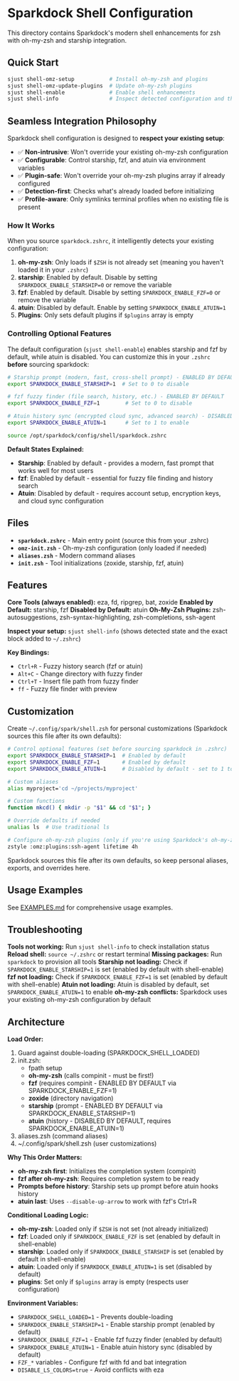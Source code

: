 # Sparkdock Shell Configuration

This directory contains Sparkdock's modern shell enhancements for zsh with oh-my-zsh and starship integration.

## Quick Start

```bash
sjust shell-omz-setup           # Install oh-my-zsh and plugins
sjust shell-omz-update-plugins  # Update oh-my-zsh plugins
sjust shell-enable              # Enable shell enhancements
sjust shell-info                # Inspect detected configuration and the zshrc snippet Sparkdock adds
```

## Seamless Integration Philosophy

Sparkdock shell configuration is designed to **respect your existing setup**:

- ✅ **Non-intrusive**: Won't override your existing oh-my-zsh configuration
- ✅ **Configurable**: Control starship, fzf, and atuin via environment variables
- ✅ **Plugin-safe**: Won't override your oh-my-zsh plugins array if already configured
- ✅ **Detection-first**: Checks what's already loaded before initializing
- ✅ **Profile-aware**: Only symlinks terminal profiles when no existing file is present

### How It Works

When you source `sparkdock.zshrc`, it intelligently detects your existing configuration:

1. **oh-my-zsh**: Only loads if `$ZSH` is not already set (meaning you haven't loaded it in your `.zshrc`)
2. **starship**: Enabled by default. Disable by setting `SPARKDOCK_ENABLE_STARSHIP=0` or remove the variable
3. **fzf**: Enabled by default. Disable by setting `SPARKDOCK_ENABLE_FZF=0` or remove the variable
4. **atuin**: Disabled by default. Enable by setting `SPARKDOCK_ENABLE_ATUIN=1`
5. **Plugins**: Only sets default plugins if `$plugins` array is empty

### Controlling Optional Features

The default configuration (`sjust shell-enable`) enables starship and fzf by default, while atuin is disabled. You can customize this in your `.zshrc` **before** sourcing sparkdock:

```bash
# Starship prompt (modern, fast, cross-shell prompt) - ENABLED BY DEFAULT
export SPARKDOCK_ENABLE_STARSHIP=1  # Set to 0 to disable

# fzf fuzzy finder (file search, history, etc.) - ENABLED BY DEFAULT
export SPARKDOCK_ENABLE_FZF=1        # Set to 0 to disable

# Atuin history sync (encrypted cloud sync, advanced search) - DISABLED BY DEFAULT
export SPARKDOCK_ENABLE_ATUIN=1      # Set to 1 to enable

source /opt/sparkdock/config/shell/sparkdock.zshrc
```

**Default States Explained:**

- **Starship**: Enabled by default - provides a modern, fast prompt that works well for most users
- **fzf**: Enabled by default - essential for fuzzy file finding and history search
- **Atuin**: Disabled by default - requires account setup, encryption keys, and cloud sync configuration

## Files

- **`sparkdock.zshrc`** - Main entry point (source this from your .zshrc)
- **`omz-init.zsh`** - Oh-my-zsh configuration (only loaded if needed)
- **`aliases.zsh`** - Modern command aliases
- **`init.zsh`** - Tool initializations (zoxide, starship, fzf, atuin)

## Features

**Core Tools (always enabled):** eza, fd, ripgrep, bat, zoxide
**Enabled by Default:** starship, fzf
**Disabled by Default:** atuin
**Oh-My-Zsh Plugins:** zsh-autosuggestions, zsh-syntax-highlighting, zsh-completions, ssh-agent

**Inspect your setup:** `sjust shell-info` (shows detected state and the exact block added to `~/.zshrc`)

**Key Bindings:**

- `Ctrl+R` - Fuzzy history search (fzf or atuin)
- `Alt+C` - Change directory with fuzzy finder
- `Ctrl+T` - Insert file path from fuzzy finder
- `ff` - Fuzzy file finder with preview

## Customization

Create `~/.config/spark/shell.zsh` for personal customizations (Sparkdock sources this file after its own defaults):

```bash
# Control optional features (set before sourcing sparkdock in .zshrc)
export SPARKDOCK_ENABLE_STARSHIP=1  # Enabled by default
export SPARKDOCK_ENABLE_FZF=1       # Enabled by default
export SPARKDOCK_ENABLE_ATUIN=1     # Disabled by default - set to 1 to enable

# Custom aliases
alias myproject='cd ~/projects/myproject'

# Custom functions
function mkcd() { mkdir -p "$1" && cd "$1"; }

# Override defaults if needed
unalias ls  # Use traditional ls

# Configure oh-my-zsh plugins (only if you're using Sparkdock's oh-my-zsh init)
zstyle :omz:plugins:ssh-agent lifetime 4h
```

Sparkdock sources this file after its own defaults, so keep personal aliases, exports, and overrides here.

## Usage Examples

See [EXAMPLES.md](EXAMPLES.md) for comprehensive usage examples.

## Troubleshooting

**Tools not working:** Run `sjust shell-info` to check installation status
**Reload shell:** `source ~/.zshrc` or restart terminal
**Missing packages:** Run `sparkdock` to provision all tools
**Starship not loading:** Check if `SPARKDOCK_ENABLE_STARSHIP=1` is set (enabled by default with shell-enable)
**fzf not loading:** Check if `SPARKDOCK_ENABLE_FZF=1` is set (enabled by default with shell-enable)
**Atuin not loading:** Atuin is disabled by default, set `SPARKDOCK_ENABLE_ATUIN=1` to enable
**oh-my-zsh conflicts:** Sparkdock uses your existing oh-my-zsh configuration by default

## Architecture

**Load Order:**

1. Guard against double-loading (SPARKDOCK_SHELL_LOADED)
2. init.zsh:
   - fpath setup
   - **oh-my-zsh** (calls compinit - must be first!)
   - **fzf** (requires compinit - ENABLED BY DEFAULT via SPARKDOCK_ENABLE_FZF=1)
   - **zoxide** (directory navigation)
   - **starship** (prompt - ENABLED BY DEFAULT via SPARKDOCK_ENABLE_STARSHIP=1)
   - **atuin** (history - DISABLED BY DEFAULT, requires SPARKDOCK_ENABLE_ATUIN=1)
3. aliases.zsh (command aliases)
4. ~/.config/spark/shell.zsh (user customizations)

**Why This Order Matters:**

- **oh-my-zsh first**: Initializes the completion system (compinit)
- **fzf after oh-my-zsh**: Requires completion system to be ready
- **Prompts before history**: Starship sets up prompt before atuin hooks history
- **atuin last**: Uses `--disable-up-arrow` to work with fzf's Ctrl+R

**Conditional Loading Logic:**

- **oh-my-zsh**: Loaded only if `$ZSH` is not set (not already initialized)
- **fzf**: Loaded only if `SPARKDOCK_ENABLE_FZF` is set (enabled by default in shell-enable)
- **starship**: Loaded only if `SPARKDOCK_ENABLE_STARSHIP` is set (enabled by default in shell-enable)
- **atuin**: Loaded only if `SPARKDOCK_ENABLE_ATUIN=1` is set (disabled by default)
- **plugins**: Set only if `$plugins` array is empty (respects user configuration)

**Environment Variables:**

- `SPARKDOCK_SHELL_LOADED=1` - Prevents double-loading
- `SPARKDOCK_ENABLE_STARSHIP=1` - Enable starship prompt (enabled by default)
- `SPARKDOCK_ENABLE_FZF=1` - Enable fzf fuzzy finder (enabled by default)
- `SPARKDOCK_ENABLE_ATUIN=1` - Enable atuin history sync (disabled by default)
- `FZF_*` variables - Configure fzf with fd and bat integration
- `DISABLE_LS_COLORS=true` - Avoid conflicts with eza
